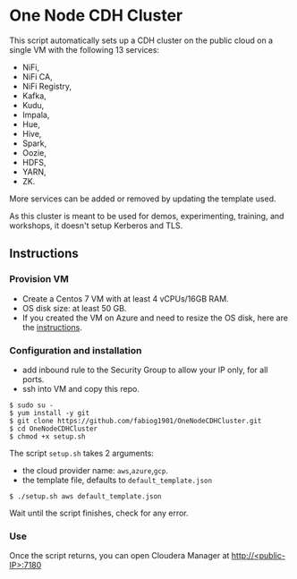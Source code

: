 # One Node CDH Cluster

This script automatically sets up a CDH cluster on the public cloud on a single VM with the following 13 services: 

- NiFi, 
- NiFi CA, 
- NiFi Registry, 
- Kafka, 
- Kudu, 
- Impala, 
- Hue, 
- Hive, 
- Spark, 
- Oozie,
- HDFS, 
- YARN,
- ZK. 

More services can be added or removed by updating the template used.

As this cluster is meant to be used for demos, experimenting, training, and workshops, it doesn't setup Kerberos and TLS.

## Instructions

### Provision VM 

- Create a Centos 7 VM with at least 4 vCPUs/16GB RAM.
- OS disk size: at least 50 GB.
- If you created the VM on Azure and need to resize the OS disk, here are the [instructions](how-to-resize-os-disk.md).

### Configuration and installation

- add inbound rule to the Security Group to allow your IP only, for all ports.
- ssh into VM and copy this repo.

```
$ sudo su -
$ yum install -y git
$ git clone https://github.com/fabiog1901/OneNodeCDHCluster.git
$ cd OneNodeCDHCluster
$ chmod +x setup.sh
```

The script `setup.sh` takes 2 arguments:
- the cloud provider name: `aws`,`azure`,`gcp`.
- the template file, defaults to `default_template.json`

```
$ ./setup.sh aws default_template.json
```
Wait until the script finishes, check for any error.

### Use

Once the script returns, you can open Cloudera Manager at [http://\<public-IP\>:7180](http://<public-IP>:7180)

